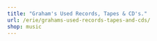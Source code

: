 ```yaml
---
title: "Graham's Used Records, Tapes & CD's."
url: /erie/grahams-used-records-tapes-and-cds/
shop: music
---
```

